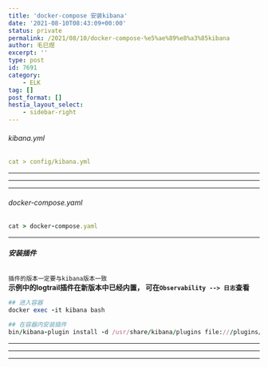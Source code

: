 ```yaml
---
title: 'docker-compose 安装kibana'
date: '2021-08-10T08:43:09+00:00'
status: private
permalink: /2021/08/10/docker-compose-%e5%ae%89%e8%a3%85kibana
author: 毛巳煜
excerpt: ''
type: post
id: 7691
category:
    - ELK
tag: []
post_format: []
hestia_layout_select:
    - sidebar-right
---
```

###### kibana.yml

```yaml
cat > config/kibana.yml 
```

- - - - - -

- - - - - -

- - - - - -

###### docker-compose.yaml

```ruby
cat > docker-compose.yaml 
```

- - - - - -

###### **安装插件**

`插件的版本一定要与kibana版本一致`  
**示例中的logtrail插件在新版本中已经内置， 可在`Observability --> 日志`查看**

```ruby
## 进入容器
docker exec -it kibana bash

## 在容器内安装插件
bin/kibana-plugin install -d /usr/share/kibana/plugins file:///plugins/logtrail-7.9.2-0.1.31.zip

```

- - - - - -

- - - - - -

- - - - - -